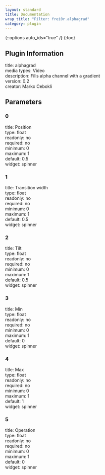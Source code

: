 ```yaml
---
layout: standard
title: Documentation
wrap_title: "Filter: frei0r.alphagrad"
category: plugin
---
```

{::options auto_ids="true" /}
{:toc}

## Plugin Information

title: alphagrad  
media types:
Video  
description: Fills alpha channel with a gradient  
version: 0.2  
creator: Marko Cebokli  

## Parameters

### 0

title: Position    
type: float  
readonly: no  
required: no  
minimum: 0  
maximum: 1  
default: 0.5  
widget: spinner  

### 1

title: Transition width    
type: float  
readonly: no  
required: no  
minimum: 0  
maximum: 1  
default: 0.5  
widget: spinner  

### 2

title: Tilt    
type: float  
readonly: no  
required: no  
minimum: 0  
maximum: 1  
default: 0.5  
widget: spinner  

### 3

title: Min    
type: float  
readonly: no  
required: no  
minimum: 0  
maximum: 1  
default: 0  
widget: spinner  

### 4

title: Max    
type: float  
readonly: no  
required: no  
minimum: 0  
maximum: 1  
default: 1  
widget: spinner  

### 5

title: Operation    
type: float  
readonly: no  
required: no  
minimum: 0  
maximum: 1  
default: 0  
widget: spinner  

